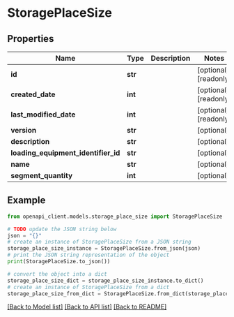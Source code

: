 # StoragePlaceSize


## Properties

Name | Type | Description | Notes
------------ | ------------- | ------------- | -------------
**id** | **str** |  | [optional] [readonly] 
**created_date** | **int** |  | [optional] [readonly] 
**last_modified_date** | **int** |  | [optional] [readonly] 
**version** | **str** |  | [optional] 
**description** | **str** |  | [optional] 
**loading_equipment_identifier_id** | **str** |  | [optional] 
**name** | **str** |  | [optional] 
**segment_quantity** | **int** |  | [optional] 

## Example

```python
from openapi_client.models.storage_place_size import StoragePlaceSize

# TODO update the JSON string below
json = "{}"
# create an instance of StoragePlaceSize from a JSON string
storage_place_size_instance = StoragePlaceSize.from_json(json)
# print the JSON string representation of the object
print(StoragePlaceSize.to_json())

# convert the object into a dict
storage_place_size_dict = storage_place_size_instance.to_dict()
# create an instance of StoragePlaceSize from a dict
storage_place_size_from_dict = StoragePlaceSize.from_dict(storage_place_size_dict)
```
[[Back to Model list]](../README.md#documentation-for-models) [[Back to API list]](../README.md#documentation-for-api-endpoints) [[Back to README]](../README.md)


